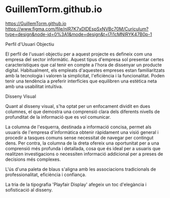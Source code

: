 # GuillemTorm.github.io
https://GuillemTorm.github.io
https://www.figma.com/file/nIR7K7xDlDEspSxNVBc70M/Curiculum?type=design&node-id=0%3A1&mode=design&t=I7i1cMNlRYK47B0p-1

Perfil d'Usuari Objectiu

El perfil de l'usuari objectiu per a aquest projecte es defineix com una empresa del sector informàtic. Aquest tipus d'empresa sol presentar certes característiques que cal tenir en compte a l'hora de dissenyar un producte digital. Habitualment, els empleats d'aquestes empreses estan familiaritzats amb la tecnologia i valoren la simplicitat, l'eficiència i la funcionalitat. Poden tenir una tendència a preferir interfícies que equilibren una estètica neta amb una usabilitat intuïtiva.

Disseny Visual

Quant al disseny visual, s'ha optat per un enfocament dividit en dues columnes, el que demostra una comprensió clara dels diferents nivells de profunditat de la informació que es vol comunicar.

La columna de l'esquerra, destinada a informació concisa, permet als usuaris de l'empresa d'informàtica obtenir ràpidament una visió general i procedir a tasques comuns sense necessitat de navegar per contingut dens. Per contra, la columna de la dreta ofereix una oportunitat per a una comprensió més profunda i detallada, cosa que és ideal per a usuaris que realitzen investigacions o necessiten informació addicional per a preses de decisions més complexes.

L'ús d'una paleta de blaus s'aligna amb les associacions tradicionals de professionalitat, eficiència i confiança.

La tria de la tipografia 'Playfair Display' afegeix un toc d'elegància i sofisticació al disseny. 
